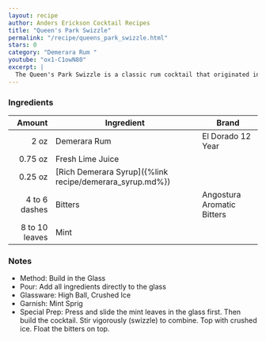 ```yaml
---
layout: recipe
author: Anders Erickson Cocktail Recipes
title: "Queen's Park Swizzle"
permalink: "/recipe/queens_park_swizzle.html"
stars: 0
category: "Demerara Rum "
youtube: "ox1-C1owN80"
excerpt: |
  The Queen's Park Swizzle is a classic rum cocktail that originated in Trinidad.
---
```


### Ingredients

|         Amount | Ingredient                                               | Brand                      |
| -------------: | -------------------------------------------------------- | -------------------------- |
|           2 oz | Demerara Rum                                             | El Dorado 12 Year          |
|        0.75 oz | Fresh Lime Juice                                         |
|        0.25 oz | [Rich Demerara Syrup]({%link recipe/demerara_syrup.md%}) |
|  4 to 6 dashes | Bitters                                                  | Angostura Aromatic Bitters |
| 8 to 10 leaves | Mint                                                     |

### Notes

- Method: Build in the Glass
- Pour: Add all ingredients directly to the glass
- Glassware: High Ball, Crushed Ice
- Garnish: Mint Sprig
- Special Prep: Press and slide the mint leaves in the glass first. Then build the cocktail. Stir vigorously (swizzle) to combine. Top with crushed ice. Float the bitters on top.
